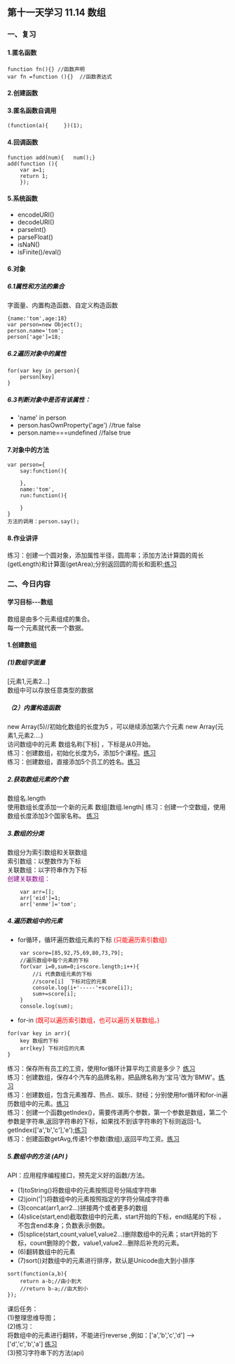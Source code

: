 ## 第十一天学习  11.14  数组  
### 一、复习  
#### 1.匿名函数  
```
function fn(){} //函数声明  
var fn =function (){}  //函数表达式  
```
#### 2.创建函数  
#### 3.匿名函数自调用   
```
(function(a){     })(1); 
```  
#### 4.回调函数  

```  
function add(num){   num();}
add(function (){   
    var a=1;  
    return 1;
    });
 ``` 
 #### 5.系统函数  

 + encodeURI()
 + decodeURI()
 + parseInt()
 + parseFloat()
 + isNaN()
 + isFinite()/eval()
 #### 6.对象  
 ##### 6.1属性和方法的集合  
 字面量、内置构造函数、自定义构造函数
 ```  
 {name:'tom',age:18}   
 var person=new Object();
 person.name='tom';
 person['age']=18;
 ```
 ##### 6.2遍历对象中的属性 
 ``` 
 for(var key in person){
     person[key]
 }
 ```
  ##### 6.3判断对象中是否有该属性：
 + 'name'  in person   
 + person.hasOwnProperty('age')  //true  false
 + person.name===undefined  //false  true    
 #### 7.对象中的方法  
 ```
 var person={
     say:function(){

     },
     name:'tom',
     run:function(){

     }
 }  
 方法的调用：person.say();
 ```
 #### 8.作业讲评  
 练习：创建一个圆对象，添加属性半径，圆周率；添加方法计算圆的周长(getLength)和计算面(getArea);分别返回圆的周长和面积;[练习](01_homework.js)  
 ### 二、今日内容    
#### 学习目标---数组    
数组是由多个元素组成的集合。  
每一个元素就代表一个数据。   
#### 1.创建数组  
##### (1)数组字面量  
[元素1,元素2...]  
数组中可以存放任意类型的数据  
##### （2）内置构造函数  
new Array(5)//初始化数组的长度为5 ，可以继续添加第六个元素 
new Array(元素1,元素2....)  
访问数组中的元素  数组名称[下标] ，下标是从0开始。  
练习：创建数组，初始化长度为5，添加5个课程。[练习](03_array.js)  
练习：创建数组，直接添加5个员工的姓名。[练习](03_array.js)    
##### 2.获取数组元素的个数  

数组名.length  
使用数组长度添加一个新的元素 
数组[数组.length]
练习：创建一个空数组，使用数组长度添加3个国家名称。 [练习](04_array.js) 
##### 3.数组的分类    
数组分为索引数组和关联数组  
索引数组：以整数作为下标  
关联数组：以字符串作为下标    
<font color='purple'>创建关联数组：</font>
```
    var arr=[];
    arr['eid']=1;
    arr['enme']='tom';
```
##### 4.遍历数组中的元素  
+ for循环，循环遍历数组元素的下标  <font color='red'>(只能遍历索引数组)</font>
```
    var score=[85,92,75,69,80,73,79];
    //遍历数组中每个元素的下标  
    for(var i=0,sum=0;i<score.length;i++){
        //i 代表数组元素的下标
        //score[i]  下标对应的元素
        console.log(i+'-----'+score[i]);
        sum+=score[i];
    }
    console.log(sum);
```    
+ for-in  <font color='red'>(既可以遍历索引数组，也可以遍历关联数组。)</font>
```
for(var key in arr){
    key 数组的下标
    arr[key] 下标对应的元素  
}
```
练习：保存所有员工的工资，使用for循环计算平均工资是多少？  [练习](05_for.js)  
练习：创建数组，保存4个汽车的品牌名称，把品牌名称为'宝马'改为'BMW'。[练习](05_for.js)    
练习：创建数组，包含元素推荐、热点、娱乐、财经；分别使用for循环和for-in遍历数组中的元素。[练习](06_forin.js)  
练习：创建一个函数getIndex()，需要传递两个参数，第一个参数是数组，第二个参数是字符串,返回字符串的下标，如果找不到该字符串的下标则返回-1。
getIndex(['a','b','c'],'e');[练习](06_forin.js)      
练习：创建函数getAvg,传递1个参数(数组),返回平均工资。[练习](06_forin.js)      
##### 5.数组中的方法 (API )   
API：应用程序编程接口，预先定义好的函数/方法。  
+ (1)toString()将数组中的元素按照逗号分隔成字符串  
+ (2)join('|')将数组中的元素按照指定的字符分隔成字符串  
+ (3)concat(arr1,arr2...)拼接两个或者更多的数组
+ (4)slice(start,end)截取数组中的元素，start开始的下标，end结尾的下标 ，不包含end本身；负数表示倒数。
+ (5)splice(start,count,value1,value2...)删除数组中的元素；start开始的下标，count删除的个数，value1,value2...删除后补充的元素。  
+ (6)翻转数组中的元素  
+ (7)sort()对数组中的元素进行排序，默认是Unicode由大到小排序  
```
sort(function(a,b){
    return a-b;//由小到大
    //return b-a;//由大到小
});
```  
课后任务：  
(1)整理思维导图；  
(2)练习：  
将数组中的元素进行翻转，不能进行reverse ,例如：['a','b','c','d'] -->['d','c','b','a']  [练习](08_homework.js)  
(3)预习字符串下的方法(api)










